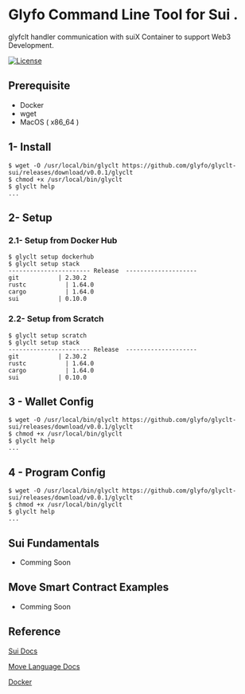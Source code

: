 
# Glyfo Command Line Tool for Sui .

glyfclt handler communication with suiX Container to support Web3 Development.

[![License](https://img.shields.io/badge/License-Apache_2.0-blue.svg)](https://opensource.org/licenses/Apache-2.0)

## Prerequisite 

+ Docker 
+ wget
+ MacOS ( x86_64 )

## 1- Install 

```console
$ wget -O /usr/local/bin/glyclt https://github.com/glyfo/glyclt-sui/releases/download/v0.0.1/glyclt
$ chmod +x /usr/local/bin/glyclt
$ glyclt help
...
```

## 2- Setup 

### 2.1- Setup from Docker Hub 

```console
$ glyclt setup dockerhub
$ glyclt setup stack
----------------------- Release  --------------------
git			  | 2.30.2
rustc			| 1.64.0
cargo			| 1.64.0
sui			  | 0.10.0
```

### 2.2- Setup from Scratch 

```console
$ glyclt setup scratch
$ glyclt setup stack
----------------------- Release  --------------------
git			  | 2.30.2
rustc			| 1.64.0
cargo			| 1.64.0
sui			  | 0.10.0
```

## 3 - Wallet Config 

```console
$ wget -O /usr/local/bin/glyclt https://github.com/glyfo/glyclt-sui/releases/download/v0.0.1/glyclt
$ chmod +x /usr/local/bin/glyclt
$ glyclt help
...
```

## 4 - Program Config 

```console
$ wget -O /usr/local/bin/glyclt https://github.com/glyfo/glyclt-sui/releases/download/v0.0.1/glyclt
$ chmod +x /usr/local/bin/glyclt
$ glyclt help
...
```

## Sui Fundamentals

+ Comming Soon 

## Move Smart Contract Examples 

+ Comming Soon

## Reference

[Sui Docs](https://sui.io/)

[Move Language Docs](https://move-book.com)

[Docker](https://docker.com)
